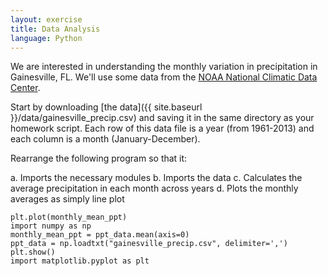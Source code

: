 ```yaml
---
layout: exercise
title: Data Analysis
language: Python
---
```


We are interested in understanding the monthly variation in precipitation in
Gainesville, FL. We'll use some data from the
[NOAA National Climatic Data Center](http://www.ncdc.noaa.gov/).

Start by downloading [the data]({{ site.baseurl }}/data/gainesville_precip.csv) and saving it in
the same directory as your homework script. Each row of this data file is a year
(from 1961-2013) and each column is a month (January-December).

Rearrange the following program so that it:

a. Imports the necessary modules
b. Imports the data
c. Calculates the average precipitation in each month across years
d. Plots the monthly averages as simply line plot

```
plt.plot(monthly_mean_ppt)
import numpy as np
monthly_mean_ppt = ppt_data.mean(axis=0)
ppt_data = np.loadtxt("gainesville_precip.csv", delimiter=',')
plt.show()
import matplotlib.pyplot as plt
```
